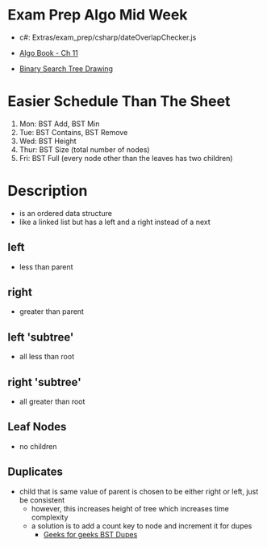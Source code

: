# Exam Prep Algo Mid Week
- c#: Extras/exam_prep/csharp/dateOverlapChecker.js

- [Algo Book - Ch 11](http://algorithms.dojo.news/static/Algorithms/index.html#LinkTarget_2135)
- [Binary Search Tree Drawing](https://cdn-media-1.freecodecamp.org/images/2rTqYlcrnWtICedt131tDft0CmkzZaViExJX)

# Easier Schedule Than The Sheet
1. Mon: BST Add, BST Min
2. Tue: BST Contains, BST Remove
3. Wed: BST Height
4. Thur: BST Size (total number of nodes)
5. Fri: BST Full (every node other than the leaves has two children)

# Description
- is an ordered data structure
- like a linked list but has a left and a right instead of a next

## left
- less than parent
## right
- greater than parent

## left 'subtree'
- all less than root
## right 'subtree'
- all greater than root

## Leaf Nodes
- no children

## Duplicates
- child that is same value of parent is chosen to be either right or left, just be consistent
  - however, this increases height of tree which increases time complexity
  - a solution is to add a count key to node and increment it for dupes
    - [Geeks for geeks BST Dupes](https://www.geeksforgeeks.org/how-to-handle-duplicates-in-binary-search-tree/)